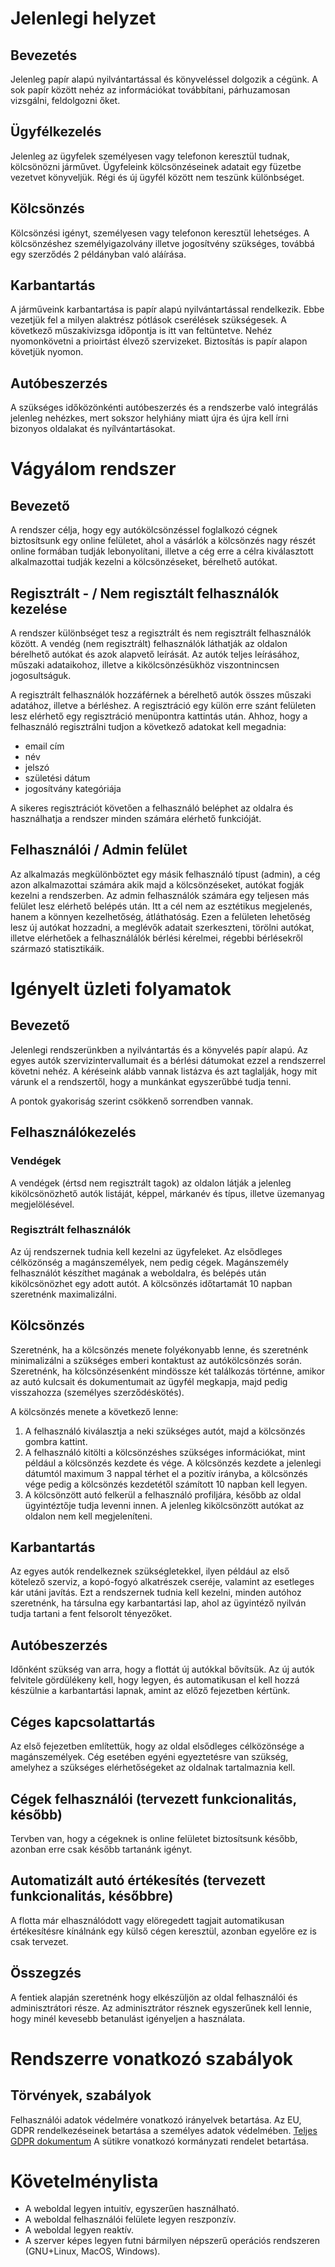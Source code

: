 # Jelenlegi helyzet

## Bevezetés

Jelenleg papír alapú nyilvántartással és könyveléssel dolgozik a cégünk. A sok 
papír között nehéz az információkat továbbítani, párhuzamosan vizsgálni, 
feldolgozni őket.

## Ügyfélkezelés

Jelenleg az ügyfelek személyesen vagy telefonon keresztül tudnak, kölcsönözni 
járművet. Ügyfeleink kölcsönzéseinek adatait egy füzetbe vezetvet könyveljük. 
Régi és új ügyfél között nem teszünk különbséget.

## Kölcsönzés

Kölcsönzési igényt, személyesen vagy telefonon keresztül lehetséges. A 
kölcsönzéshez személyigazolvány illetve jogosítvény szükséges, továbbá egy 
szerződés 2 példányban való aláírása. 

## Karbantartás

A járműveink karbantartása is papír alapú nyilvántartással rendelkezik. 
Ebbe vezetjük fel a milyen alaktrész pótlások cserélések szükségesek. A 
következő műszakivizsga időpontja is itt van feltüntetve. Nehéz nyomonkövetni a 
prioirtást élvező szervizeket. Biztosítás is papír alapon követjük nyomon.

## Autóbeszerzés

A szükséges időközönkénti autóbeszerzés és a rendszerbe való integrálás jelenleg
nehézkes, mert sokszor helyhiány miatt újra és újra kell írni bizonyos oldalakat
és nyílvántartásokat.

# Vágyálom rendszer

## Bevezető

A rendszer célja, hogy egy autókölcsönzéssel foglalkozó cégnek biztosítsunk egy 
online felületet, ahol a vásárlók a kölcsönzés nagy részét online formában tudják
lebonyolítani, illetve a cég erre a célra kiválasztott alkalmazottai tudják kezelni
a kölcsönzéseket, bérelhető autókat. 

## Regisztrált - / Nem regisztált felhasználók kezelése

A rendszer különbséget tesz a regisztrált és nem regisztrált felhasználók között. 
A vendég (nem regisztrált) felhasználók láthatják az oldalon bérelhető autókat és azok
alapvető leírását. Az autók teljes leírásához, műszaki adataikohoz, illetve a 
kikölcsönzésükhöz viszontnincsen jogosultságuk. 

A regisztrált felhasználók hozzáférnek a bérelhető autók összes műszaki adatához,
illetve a bérléshez. A regisztráció egy külön erre szánt felületen lesz elérhető egy
regisztráció menüpontra kattintás után. Ahhoz, hogy a felhasználó regisztrálni tudjon
a következő adatokat kell megadnia: 

+ email cím
+ név 
+ jelszó 
+ születési dátum
+ jogosítvány kategóriája 

A sikeres regisztrációt követően a felhasználó beléphet az oldalra és használhatja
a rendszer minden számára elérhető funkcióját. 

## Felhasználói / Admin felület

Az alkalmazás megkülönböztet egy másik felhasználó típust (admin), a cég azon
alkalmazottai számára akik majd a kölcsönzéseket, autókat fogják kezelni a
rendszerben. Az admin felhasználók számára egy teljesen más felület lesz elérhető
belépés után. Itt a cél nem az esztétikus megjelenés, hanem a könnyen kezelhetőség,
átláthatóság. Ezen a felületen lehetőség lesz új autókat hozzadni, a meglévők
adatait szerkeszteni, törölni autókat, illetve elérhetőek a felhasználálók bérlési kérelmei,
régebbi bérlésekről származó statisztikáik. 

# Igényelt üzleti folyamatok

## Bevezető

Jelenlegi rendszerünkben a nyilvántartás és a könyvelés papír alapú. Az egyes
autók szervizintervallumait és a bérlési dátumokat ezzel a rendszerrel követni
nehéz. A kéréseink alább vannak listázva és azt taglalják, hogy mit várunk el a
rendszertől, hogy a munkánkat egyszerűbbé tudja tenni.
 
A pontok gyakoriság szerint csökkenő sorrendben vannak.

## Felhasználókezelés

### Vendégek

A vendégek (értsd nem regisztrált tagok) az oldalon látják a jelenleg
kikölcsönözhető autók listáját, képpel, márkanév és típus, illetve üzemanyag
megjelölésével.

### Regisztrált felhasználók

Az új rendszernek tudnia kell kezelni az ügyfeleket. Az elsődleges célközönség
a magánszemélyek, nem pedig cégek. Magánszemély felhasználót készíthet magának a
weboldalra, és belépés után kikölcsönözhet egy adott autót. A kölcsönzés
időtartamát 10 napban szeretnénk maximalizálni.

## Kölcsönzés

Szeretnénk, ha a kölcsönzés menete folyékonyabb lenne, és szeretnénk
minimalizálni a szükséges emberi kontaktust az autókölcsönzés során. Szeretnénk,
ha kölcsönzésenként mindössze két találkozás történne, amikor az autó kulcsait
és dokumentumait az ügyfél megkapja, majd pedig visszahozza (személyes
szerződéskötés).

A kölcsönzés menete a következő lenne:

1. A felhasználó kiválasztja a neki szükséges autót, majd a kölcsönzés gombra
   kattint.
2. A felhasználó kitölti a kölcsönzéshes szükséges információkat, mint például
   a kölcsönzés kezdete és vége. A kölcsönzés kezdete a jelenlegi dátumtól
   maximum 3 nappal térhet el a pozitív irányba, a kölcsönzés vége pedig
   a kölcsönzés kezdetétől számított 10 napban kell legyen.
3. A kölcsönzött autó felkerül a felhasználó profiljára, később az oldal
   ügyintéztője tudja levenni innen. A jelenleg kikölcsönzött autókat az oldalon
   nem kell megjeleníteni.


## Karbantartás

Az egyes autók rendelkeznek szükségletekkel, ilyen például az első kötelező
szerviz, a kopó-fogyó alkatrészek cseréje, valamint az esetleges kár utáni
javítás. Ezt a rendszernek tudnia kell kezelni, minden autóhoz szeretnénk, ha
társulna egy karbantartási lap, ahol az ügyintéző nyilván tudja tartani a fent
felsorolt tényezőket.

## Autóbeszerzés

Időnként szükség van arra, hogy a flottát új autókkal bővítsük. Az új autók
felvitele gördülékeny kell, hogy legyen, és automatikusan el kell hozzá
készülnie a karbantartási lapnak, amint az előző fejezetben kértünk.

## Céges kapcsolattartás

Az első fejezetben említettük, hogy az oldal elsődleges célközönsége
a magánszemélyek. Cég esetében egyéni egyeztetésre van szükség, amelyhez
a szükséges elérhetőségeket az oldalnak tartalmaznia kell.

## Cégek felhasználói (tervezett funkcionalitás, később)

Tervben van, hogy a cégeknek is online felületet biztosítsunk később, azonban
erre csak később tartanánk igényt.

## Automatizált autó értékesítés (tervezett funkcionalitás, későbbre)

A flotta már elhasználódott vagy elöregedett tagjait automatikusan értékesítésre
kínálnánk egy külső cégen keresztül, azonban egyelőre ez is csak tervezet.

## Összegzés

A fentiek alapján szeretnénk hogy elkészüljön az oldal felhasználói és
adminisztrátori része. Az adminisztrátor résznek egyszerűnek kell lennie, hogy
minél kevesebb betanulást igényeljen a használata.

# Rendszerre vonatkozó szabályok

## Törvények, szabályok

Felhasználói adatok védelmére vonatkozó irányelvek betartása.
Az EU, GDPR rendelkezéseinek betartása a személyes adatok védelmében.
[Teljes GDPR dokumentum](https://eur-lex.europa.eu/legal-content/HU/TXT/HTML/?uri=CELEX:32016R0679&from=HU)
A sütikre vonatkozó kormányzati rendelet betartása.

# Követelménylista

- A weboldal legyen intuitív, egyszerűen használható.
- A weboldal felhasználói felülete legyen reszponzív.
- A weboldal legyen reaktív.
- A szerver képes legyen futni bármilyen népszerű operációs rendszeren
(GNU+Linux, MacOS, Windows).
